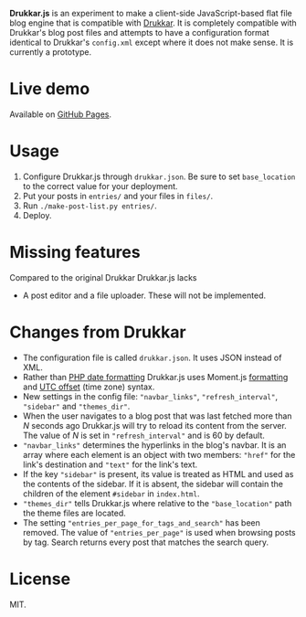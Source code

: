 **Drukkar.js** is an experiment to make a client-side JavaScript-based flat file blog engine that is compatible with [Drukkar](http://drukkar.sourceforge.net/). It is completely compatible with Drukkar's blog post files and attempts to have a configuration format identical to Drukkar's `config.xml` except where it does not make sense. It is currently a prototype.

Live demo
=========

Available on [GitHub Pages](https://dbohdan.github.io/drukkar.js/).

Usage
=====

1. Configure Drukkar.js through `drukkar.json`. Be sure to set `base_location` to the correct value for your deployment.
2. Put your posts in `entries/` and your files in `files/`.
3. Run `./make-post-list.py entries/`.
4. Deploy.

Missing features
================

Compared to the original Drukkar Drukkar.js lacks

* A post editor and a file uploader. These will not be implemented.

Changes from Drukkar
====================

* The configuration file is called `drukkar.json`. It uses JSON instead of XML.
* Rather than [PHP date formatting](http://php.net/manual/en/function.date.php) Drukkar.js uses Moment.js [formatting](http://momentjs.com/docs/#/displaying/format/) and [UTC offset](http://momentjs.com/docs/#/manipulating/utc-offset/) (time zone) syntax.
* New settings in the config file: `"navbar_links"`, `"refresh_interval"`, `"sidebar"` and `"themes_dir"`.
 * When the user navigates to a blog post that was last fetched more than *N* seconds ago Drukkar.js will try to reload its content from the server. The value of *N* is set in `"refresh_interval"` and is 60 by default.
 * `"navbar_links"` determines the hyperlinks in the blog's navbar. It is an array where each element is an object with two members: `"href"` for the link's destination and `"text"` for the link's text.
 * If the key `"sidebar"` is present, its value is treated as HTML and used as the contents of the sidebar. If it is absent, the sidebar will contain the children of the element `#sidebar` in `index.html`.
 * `"themes_dir"` tells Drukkar.js where relative to the `"base_location"` path the theme files are located.
* The setting `"entries_per_page_for_tags_and_search"` has been removed. The value of `"entries_per_page"` is used when browsing posts by tag. Search returns every post that matches the search query.

License
=======

MIT.
